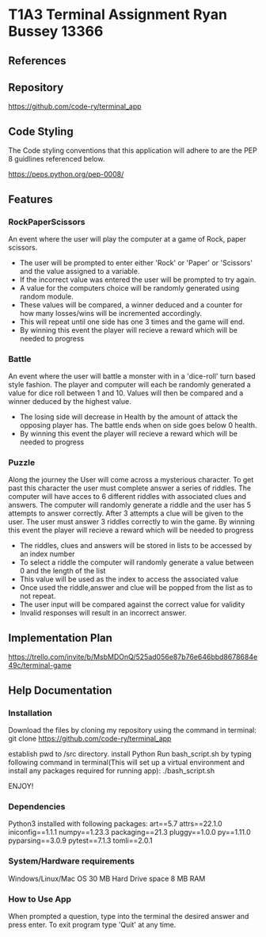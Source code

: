 # T1A3 Terminal Assignment Ryan Bussey 13366

## References

## Repository

https://github.com/code-ry/terminal_app

## Code Styling

The Code styling conventions that this application will adhere to are the PEP 8 guidlines referenced below.

https://peps.python.org/pep-0008/

## Features

### RockPaperScissors

An event where the user will play the computer at a game of Rock, paper scissors.

- The user will be prompted to enter either 'Rock' or 'Paper' or 'Scissors' and the value assigned to a variable.
- If the incorrect value was entered the user will be prompted to try again.
- A value for the computers choice will be randomly generated using random module.
- These values will be compared, a winner deduced and a counter for how many losses/wins will be incremented accordingly.
- This will repeat until one side has one 3 times and the game will end.
- By winning this event the player will recieve a reward which will be needed to progress

### Battle

An event where the user will battle a monster with in a 'dice-roll' turn based style fashion. The player and computer will each be randomly generated a value for dice roll between 1 and 10. Values will then be compared and a winner deduced by the highest value.

- The losing side will decrease in Health by the amount of attack the opposing player has. The battle ends when on side goes below 0 health.
- By winning this event the player will recieve a reward which will be needed to progress

### Puzzle

Along the journey the User will come across a mysterious character. To get past this character the user must complete answer a series of riddles. The computer will have acces to 6 different riddles with associated clues and answers. The computer will randomly generate a riddle and the user has 5 attempts to answer correctly. After 3 attempts a clue will be given to the user. The user must answer 3 riddles correctly to win the game. By winning this event the player will recieve a reward which will be needed to progress

- The riddles, clues and answers will be stored in lists to be accessed by an index number
- To select a riddle the computer will randomly generate a value between 0 and the length of the list
- This value will be used as the index to access the associated value
- Once used the riddle,answer and clue will be popped from the list as to not repeat.
- The user input will be compared against the correct value for validity
- Invalid responses will result in an incorrect answer.

## Implementation Plan

https://trello.com/invite/b/MsbMDOnQ/525ad056e87b76e646bbd8678684e49c/terminal-game

## Help Documentation

### Installation

Download the files by cloning my repository using the command in terminal:
git clone https://github.com/code-ry/terminal_app

establish pwd to /src directory.
install Python
Run bash_script.sh by typing following command in terminal(This will set up a virtual environment and install any packages required for running app):
./bash_script.sh

ENJOY!

### Dependencies

Python3 installed with following packages:
art==5.7
attrs==22.1.0
iniconfig==1.1.1
numpy==1.23.3
packaging==21.3
pluggy==1.0.0
py==1.11.0
pyparsing==3.0.9
pytest==7.1.3
tomli==2.0.1

### System/Hardware requirements

Windows/Linux/Mac OS
30 MB Hard Drive space
8 MB RAM

### How to Use App

When prompted a question, type into the terminal the desired answer and press enter.
To exit program type 'Quit' at any time.